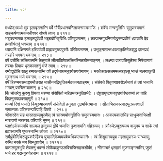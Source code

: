 ```yaml
---
title: ०२१

---
```

<div class="audioEmbed"  caption="सीतालक्ष्मी-वाचनम्" src="https://sanskritdocuments.org/sites/completenarayaneeyam/SoundFiles/021/021_01.mp3"></div>  
मध्योद्भवओ भुव इलावृतनाम्नि वर्षे  
गौरीप्रधानवनिताजनमात्रभाजि ।  
शर्वेण मन्त्रनुतिभिः सुमुपास्यमानं  
सङ्कर्षणात्मकमधीश्वर संश्रये त्वाम् ॥ २११॥

<div class="audioEmbed"  caption="सीतालक्ष्मी-वाचनम्" src="https://sanskritdocuments.org/sites/completenarayaneeyam/SoundFiles/021/021_02.mp3"></div>  
भद्राश्वनामक इलावृतपूर्ववर्षे  
भद्रश्रवोभिरृषिभिः परिणूयमानम् ।  
कल्पान्तगूढनिगमोद्धरणप्रवीणं  
ध्यायामि देव हयशीर्षतनुं भवन्तम् ॥ २१२॥

<div class="audioEmbed"  caption="सीतालक्ष्मी-वाचनम्" src="https://sanskritdocuments.org/sites/completenarayaneeyam/SoundFiles/021/021_03.mp3"></div>  
ध्यायामि दक्षिणगते हरिवर्षवर्षे  
प्राह्लादमुख्यपुरुषैः परिषेव्यमाणम् ।  
उत्तुङ्गशान्तधवलाकृतिमेकशुद्ध  
ज्ञानप्रदं नरहरिं भगवन् भवन्तम् ॥ २१३॥

<div class="audioEmbed"  caption="सीतालक्ष्मी-वाचनम्" src="https://sanskritdocuments.org/sites/completenarayaneeyam/SoundFiles/021/021_04.mp3"></div>  
वर्षे प्रतीचि ललितात्मनि केतुमाले  
लीलाविशेषललितस्मितशोभनाङ्गम् ।  
लक्ष्म्या प्रजापतिसुतैश्च निषेव्यमाणं  
तस्याः प्रियाय धृतकामतनुं भजे त्वाम् ॥ २१४॥

<div class="audioEmbed"  caption="सीतालक्ष्मी-वाचनम्" src="https://sanskritdocuments.org/sites/completenarayaneeyam/SoundFiles/021/021_05.mp3"></div>  
रम्येह्युदीचि खलु रम्यकनाम्नि वर्षे  
तद्वर्षनाथमनुवर्यसपर्यमाणम् ।  
भक्तैकवत्सलममत्सरहृत्सु भान्तं  
मत्स्याकृतिं भुवननाथ भजे भवन्तम् ॥ २१५॥

<div class="audioEmbed"  caption="सीतालक्ष्मी-वाचनम्" src="https://sanskritdocuments.org/sites/completenarayaneeyam/SoundFiles/021/021_06.mp3"></div>  
वर्षं हिरण्मयसमाह्वयमौत्तराह  
मासीनमद्रिधृतिकर्मठकामठाङ्गम् ।  
संसेवते पितृगणप्रवरोऽर्यमायं  
तं त्वां भजामि भगवन् परचिन्मयात्मन् ॥ २१६॥

<div class="audioEmbed"  caption="सीतालक्ष्मी-वाचनम्" src="https://sanskritdocuments.org/sites/completenarayaneeyam/SoundFiles/021/021_07.mp3"></div>  
किं चोत्तरेषु कुरुषु प्रियया धरण्या  
संसेवितो महितमन्त्रनुतिप्रभेदैः ।  
दंष्ट्राग्रघृष्टघनपृष्ठगरिष्ठवर्ष्मा  
त्वं पाहि विज्ञनुतयज्ञवराहमूर्ते ॥ २१७॥

<div class="audioEmbed"  caption="सीतालक्ष्मी-वाचनम्" src="https://sanskritdocuments.org/sites/completenarayaneeyam/SoundFiles/021/021_08.mp3"></div>  
याम्यां दिशं भजति किंपुरुषाख्यवर्षे  
संसेवितो हनुमता दृढभक्तिभाजा ।  
सीताभिरामपरमाद्भुतरूपशाली  
रामात्मकः परिलसन्परिपाहि विष्णो ॥ २१८॥

<div class="audioEmbed"  caption="सीतालक्ष्मी-वाचनम्" src="https://sanskritdocuments.org/sites/completenarayaneeyam/SoundFiles/021/021_09.mp3"></div>  
श्रीनारदेन सह भारतखण्डमुख्यैस्  
त्वं सांख्ययोगनुतिभिः समुपास्यमानः ।  
आकल्पकालमिह साधुजनाभिरक्षी  
नारायणो नरसखः परिपाहि भूमन् ॥ २१९॥

<div class="audioEmbed"  caption="सीतालक्ष्मी-वाचनम्" src="https://sanskritdocuments.org/sites/completenarayaneeyam/SoundFiles/021/021_10.mp3"></div>  
प्लाक्षेऽर्करूपमयि शाल्मल इन्दुरूपं  
द्वीये भजन्ति कुशनामनि वह्निरूपम् ।  
क्रौञ्चेऽम्बुरूपमथ वायुमयं च शाके  
त्वां ब्रह्मरूपमयि पुष्करनाम्नि लोकाः ॥ २११०॥

<div class="audioEmbed"  caption="सीतालक्ष्मी-वाचनम्" src="https://sanskritdocuments.org/sites/completenarayaneeyam/SoundFiles/021/021_11.mp3"></div>  
सर्वैर्ध्रुवीदिभिरुडुप्रकरैर्ग्रहैश्च  
पुच्छादिकेष्ववयवेष्वभिकल्प्यमानैः ।  
त्वं शिंशुमारवपुषा महतामुपास्यः  
सन्ध्यासु रुन्धि नरकं मम सिन्धुशायैन् ॥ २१११॥

<div class="audioEmbed"  caption="सीतालक्ष्मी-वाचनम्" src="https://sanskritdocuments.org/sites/completenarayaneeyam/SoundFiles/021/021_12.mp3"></div>  
पातालमूलभुवि शेषतनुं भवन्तं  
लोकैककुण्डलविराजिसहस्रशीर्षम् ।  
नीलाम्बरं धृतहलं भुजगाङ्गनाभिर्  
जुष्टं भजे हर गदान्गुरुगेहनाथ ॥ २११२॥